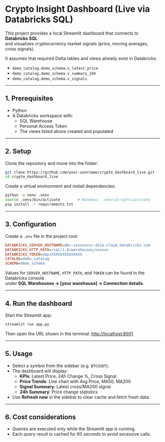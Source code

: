 # Crypto Insight Dashboard (Live via Databricks SQL)

This project provides a local Streamlit dashboard that connects to **Databricks SQL**  
and visualizes cryptocurrency market signals (price, moving averages, cross signals).

It assumes that required Delta tables and views already exist in Databricks:
- `demo_catalog.demo_schema.v_latest_price`
- `demo_catalog.demo_schema.v_summary_24h`
- `demo_catalog.demo_schema.v_signals`

---

## 1. Prerequisites

- Python
- A Databricks workspace with:
  - SQL Warehouse
  - Personal Access Token
  - The views listed above created and populated

---

## 2. Setup

Clone the repository and move into the folder:

```bash
git clone https://github.com/your-username/crypto_dashboard_live.git
cd crypto_dashboard_live
```

Create a virtual environment and install dependencies:

```bash
python -m venv .venv
source .venv/bin/activate        # Windows: .venv\Scripts\activate
pip install -r requirements.txt
```

---

## 3. Configuration

Create a `.env` file in the project root:

```ini
DATABRICKS_SERVER_HOSTNAME=dbc-xxxxxxxxx-de1a.cloud.databricks.com
DATABRICKS_HTTP_PATH=/sql/1.0/warehouses/xxxxxx
DATABRICKS_TOKEN=dapiXXXXXXXXXXXXXX
CATALOG=demo_catalog
SCHEMA=demo_schema
```

Values for `SERVER_HOSTNAME`, `HTTP_PATH`, and `TOKEN` can be found in the Databricks console  
under **SQL Warehouses → [your warehouse] → Connection details**.

---

## 4. Run the dashboard

Start the Streamlit app:

```bash
streamlit run app.py
```

Then open the URL shown in the terminal: [http://localhost:8501](http://localhost:8501).

---

## 5. Usage

- Select a symbol from the sidebar (e.g. `BTCUSDT`).
- The dashboard will display:
  - **KPIs**: Latest Price, 24h Change %, Cross Signal
  - **Price Trends**: Line chart with Avg Price, MA50, MA200
  - **Signal Summary**: Latest cross/MA200 signal
  - **24h Summary**: Price change statistics
- Use **Refresh now** in the sidebar to clear cache and fetch fresh data.

---

## 6. Cost considerations

- Queries are executed only while the Streamlit app is running.  
- Each query result is cached for 60 seconds to avoid excessive calls.
